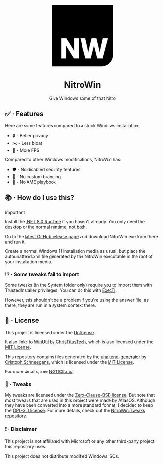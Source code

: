 <div align="center">
   <img src="assets/Images/NitroWin.png" alt="NitroWin" width="200">

   <h1>NitroWin</h1>

   <p>Give Windows some of that Nitro</p>
</div>

## :white_check_mark: · Features

Here are some features compared to a stock Windows installation:

* :lock: - Better privacy
* :scissors: - Less bloat
* :rocket: - More FPS

Compared to other Windows modifications, NitroWin has:

* :shield: - No disabled security features
* :do_not_litter: - No custom branding
* :no_entry_sign: - No AME playbook

## :books: · How do I use this?

> [!IMPORTANT]
> Install the [.NET 8.0 Runtime](https://dotnet.microsoft.com/en-us/download/dotnet/8.0) if you haven't already. You only need the desktop or the normal runtime, not both.

Go to the [latest GitHub release page](https://github.com/Nitro4542/NitroWin/releases/latest) and download NitroWin.exe from there and run it.

Create a normal Windows 11 installation media as usual, but place the autounattend.xml file generated by the NitroWin executable in the root of your installation media.

### :interrobang: · Some tweaks fail to import

Some tweaks (in the System folder only) require you to import them with TrustedInstaller privileges. You can do this with [ExecTI](https://winaero.com/download-execti-run-as-trustedinstaller/).

However, this shouldn't be a problem if you're using the answer file, as there, they are run in a system context there.

## :scroll: · License

This project is licensed under the [Unlicense](LICENSE).

It also links to [WinUtil](https://github.com/ChrisTitusTech/winutil) by [ChrisTitusTech](https://github.com/ChrisTitusTech), which is also licensed under the [MIT License](https://github.com/ChrisTitusTech/winutil/blob/main/LICENSE).

This repository contains files generated by the [unattend-generator](https://github.com/cschneegans/unattend-generator) by [Cristoph Schneegans](https://github.com/cschneegans), which is licensed under the [MIT License](https://github.com/cschneegans/unattend-generator/blob/master/LICENSE.txt).

For more details, see [NOTICE.md](NOTICE.md).

### :wrench: · Tweaks

My tweaks are licensed under the [Zero-Clause-BSD license](https://github.com/Nitro4542/NitroWin.Tweaks/blob/main/LICENSE). But note that most tweaks that are used in this project were made by AtlasOS. Although they have been converted into a more standard format, I decided to keep the [GPL-3.0 license](https://github.com/Atlas-OS/Atlas/blob/main/LICENSE). For more details, check out the [NitroWin.Tweaks repository](https://github.com/Nitro4542/NitroWin.Tweaks).

### :heavy_exclamation_mark: · Disclaimer

This project is not affiliated with Microsoft or any other third-party project this repository uses.

This project does not distribute modified Windows ISOs.
